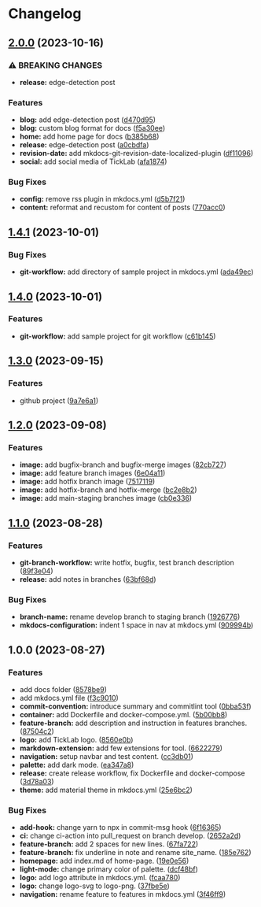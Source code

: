 # Changelog

## [2.0.0](https://github.com/ngyngcphu/mkdocs-tool/compare/v1.4.1...v2.0.0) (2023-10-16)


### ⚠ BREAKING CHANGES

* **release:** edge-detection post

### Features

* **blog:** add edge-detection post ([d470d95](https://github.com/ngyngcphu/mkdocs-tool/commit/d470d9505572cbd1890cdd7f979c22b12fd5cc63))
* **blog:** custom blog format for docs ([f5a30ee](https://github.com/ngyngcphu/mkdocs-tool/commit/f5a30ee02614c7c39f18bf70203927eca3874ed9))
* **home:** add home page for docs ([b385b68](https://github.com/ngyngcphu/mkdocs-tool/commit/b385b687793d815e68761df6380b4edd88df7440))
* **release:** edge-detection post ([a0cbdfa](https://github.com/ngyngcphu/mkdocs-tool/commit/a0cbdfa2aa892a962b064e41cd524d7b133c8032))
* **revision-date:** add mkdocs-git-revision-date-localized-plugin ([df11096](https://github.com/ngyngcphu/mkdocs-tool/commit/df1109613f556d1ce5be2c29c0146a315038425b))
* **social:** add social media of TickLab ([afa1874](https://github.com/ngyngcphu/mkdocs-tool/commit/afa187498f193b2180bdcaf4627d567e6bf14b19))


### Bug Fixes

* **config:** remove rss plugin in mkdocs.yml ([d5b7f21](https://github.com/ngyngcphu/mkdocs-tool/commit/d5b7f21af1596f27e16db774b7ea9cd7a8249ed6))
* **content:** reformat and recustom for content of posts ([770acc0](https://github.com/ngyngcphu/mkdocs-tool/commit/770acc078e0ae97f326900a4565f3389d26e312d))

## [1.4.1](https://github.com/ngyngcphu/mkdocs-tool/compare/v1.4.0...v1.4.1) (2023-10-01)


### Bug Fixes

* **git-workflow:** add directory of sample project in mkdocs.yml ([ada49ec](https://github.com/ngyngcphu/mkdocs-tool/commit/ada49ec75d4744705fd148539b5ff65388c3ddc1))

## [1.4.0](https://github.com/ngyngcphu/mkdocs-tool/compare/v1.3.0...v1.4.0) (2023-10-01)


### Features

* **git-workflow:** add sample project for git workflow ([c61b145](https://github.com/ngyngcphu/mkdocs-tool/commit/c61b145eab400e692563142dd4ba34b2d1e05467))

## [1.3.0](https://github.com/ngyngcphu/mkdocs-tool/compare/v1.2.0...v1.3.0) (2023-09-15)


### Features

* github project ([9a7e6a1](https://github.com/ngyngcphu/mkdocs-tool/commit/9a7e6a1f0ab89a97d265524a4fb4aed90fa8e67b))

## [1.2.0](https://github.com/ngyngcphu/mkdocs-tool/compare/v1.1.0...v1.2.0) (2023-09-08)


### Features

* **image:** add bugfix-branch and bugfix-merge images ([82cb727](https://github.com/ngyngcphu/mkdocs-tool/commit/82cb72715c332b5abe95d26d7d61db14f36acf51))
* **image:** add feature branch images ([6e04a11](https://github.com/ngyngcphu/mkdocs-tool/commit/6e04a11e06bbf5429967d22848d2766d5a7aa475))
* **image:** add hotfix branch image ([7517119](https://github.com/ngyngcphu/mkdocs-tool/commit/75171195df9208059476fee4d67fb664c5726b0c))
* **image:** add hotfix-branch and hotfix-merge ([bc2e8b2](https://github.com/ngyngcphu/mkdocs-tool/commit/bc2e8b2014bbeb8a6c59c38e55f790bac01e30ff))
* **image:** add main-staging branches image ([cb0e336](https://github.com/ngyngcphu/mkdocs-tool/commit/cb0e336feefda64d9f5f73e752499595f3f000ca))

## [1.1.0](https://github.com/ngyngcphu/mkdocs-tool/compare/v1.0.0...v1.1.0) (2023-08-28)


### Features

* **git-branch-workflow:** write hotfix, bugfix, test branch description ([89f3e04](https://github.com/ngyngcphu/mkdocs-tool/commit/89f3e0473a81b04f04c2905b075f1991e266a4ef))
* **release:** add notes in branches ([63bf68d](https://github.com/ngyngcphu/mkdocs-tool/commit/63bf68d6d9ecb299905c208efc5245f7d15437b0))


### Bug Fixes

* **branch-name:** rename develop branch to staging branch ([1926776](https://github.com/ngyngcphu/mkdocs-tool/commit/192677617cb674a46a76000c5d8368c482c08fd2))
* **mkdocs-configuration:** indent 1 space in nav at mkdocs.yml ([909994b](https://github.com/ngyngcphu/mkdocs-tool/commit/909994bb93d33d955ce51a6e806582a9fe7d2040))

## 1.0.0 (2023-08-27)


### Features

* add docs folder ([8578be9](https://github.com/ngyngcphu/mkdocs-tool/commit/8578be96d1d5dbe4c93b81f8e82b8dd119ab86a3))
* add mkdocs.yml file ([f3c9010](https://github.com/ngyngcphu/mkdocs-tool/commit/f3c9010ff7da0a5c27b15991bf2d30d512d29b60))
* **commit-convention:** introduce summary and commitlint tool ([0bba53f](https://github.com/ngyngcphu/mkdocs-tool/commit/0bba53f6f657bbce457aa00a5b9a1aced0965ad5))
* **container:** add Dockerfile and docker-compose.yml. ([5b00bb8](https://github.com/ngyngcphu/mkdocs-tool/commit/5b00bb81f0fcdc5867fcd677f6b00d28b786987c))
* **feature-branch:** add description and instruction in features branches. ([87504c2](https://github.com/ngyngcphu/mkdocs-tool/commit/87504c2759e312f28430eabade0feb5fe926859f))
* **logo:** add TickLab logo. ([8560e0b](https://github.com/ngyngcphu/mkdocs-tool/commit/8560e0b8ba435b26b26dc5cc8351fa9ff36b7602))
* **markdown-extension:** add few extensions for tool. ([6622279](https://github.com/ngyngcphu/mkdocs-tool/commit/66222790060b0715e10b399a738af78f68957bbc))
* **navigation:** setup navbar and test content. ([cc3db01](https://github.com/ngyngcphu/mkdocs-tool/commit/cc3db01bbd0c026ece36ff88570ed633f762129b))
* **palette:** add dark mode. ([ea347a8](https://github.com/ngyngcphu/mkdocs-tool/commit/ea347a899737448a9a3ee85ce875aa0965d1e6e7))
* **release:** create release workflow, fix Dockerfile and docker-compose ([3d78a03](https://github.com/ngyngcphu/mkdocs-tool/commit/3d78a03e382c0e3ba027d67ab133d53efb2a7330))
* **theme:** add material theme in mkdocs.yml ([25e6bc2](https://github.com/ngyngcphu/mkdocs-tool/commit/25e6bc2a6160f8bb216b6237ff23a27e408bf281))


### Bug Fixes

* **add-hook:** change yarn to npx in commit-msg hook ([6f16365](https://github.com/ngyngcphu/mkdocs-tool/commit/6f163654d7971073d62c776102af29be2a25743e))
* **ci:** change ci-action into pull_request on branch develop. ([2652a2d](https://github.com/ngyngcphu/mkdocs-tool/commit/2652a2d03124032710d345f2ee9eddb9c7a8befe))
* **feature-branch:** add 2 spaces for new lines. ([67fa722](https://github.com/ngyngcphu/mkdocs-tool/commit/67fa722166eecd2eeeb762c1847901db70f43609))
* **feature-branch:** fix underline in note and rename site_name. ([185e762](https://github.com/ngyngcphu/mkdocs-tool/commit/185e7625055703fd81cd508be8ddb6dfad9033fb))
* **homepage:** add index.md of home-page. ([19e0e56](https://github.com/ngyngcphu/mkdocs-tool/commit/19e0e56d04363735cae38849819f967d15177902))
* **light-mode:** change primary color of palette. ([dcf48bf](https://github.com/ngyngcphu/mkdocs-tool/commit/dcf48bf799e74266ba20bf1fd6e4373205c07a51))
* **logo:** add logo attribute in mkdocs.yml. ([fcaa780](https://github.com/ngyngcphu/mkdocs-tool/commit/fcaa78036990039bd1cb42290f24c7a9a6a6d084))
* **logo:** change logo-svg to logo-png. ([37fbe5e](https://github.com/ngyngcphu/mkdocs-tool/commit/37fbe5ee28c31b6466ec31afbf20c7de7e72e46a))
* **navigation:** rename feature to features in mkdocs.yml ([3f46ff9](https://github.com/ngyngcphu/mkdocs-tool/commit/3f46ff9f51feecd2a3a240c47fa36e5bd7201676))
